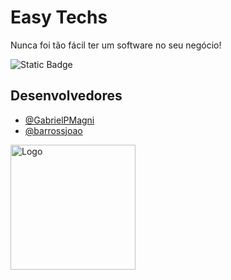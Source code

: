 
# Easy Techs

Nunca foi tão fácil ter um software no seu negócio!

![Static Badge](https://img.shields.io/badge/Easy-Techs-66ADC5?style=for-the-badge&labelColor=447EAD&link=easytechs.com.br)

## Desenvolvedores

- [@GabrielPMagni](https://www.github.com/GabrielPMagni)
- [@barrossjoao](https://www.github.com/barrossjoao)


<img src="https://easytechs.com.br/images/logo.png" alt="Logo" width="200"/>
